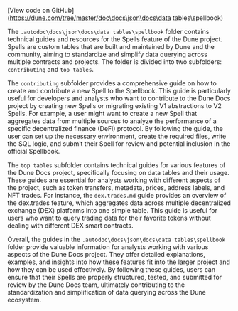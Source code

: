 [View code on GitHub](https://dune.com/tree/master/doc\docs\json\docs\data tables\spellbook)

The `.autodoc\docs\json\docs\data tables\spellbook` folder contains technical guides and resources for the Spells feature of the Dune project. Spells are custom tables that are built and maintained by Dune and the community, aiming to standardize and simplify data querying across multiple contracts and projects. The folder is divided into two subfolders: `contributing` and `top tables`.

The `contributing` subfolder provides a comprehensive guide on how to create and contribute a new Spell to the Spellbook. This guide is particularly useful for developers and analysts who want to contribute to the Dune Docs project by creating new Spells or migrating existing V1 abstractions to V2 Spells. For example, a user might want to create a new Spell that aggregates data from multiple sources to analyze the performance of a specific decentralized finance (DeFi) protocol. By following the guide, the user can set up the necessary environment, create the required files, write the SQL logic, and submit their Spell for review and potential inclusion in the official Spellbook.

The `top tables` subfolder contains technical guides for various features of the Dune Docs project, specifically focusing on data tables and their usage. These guides are essential for analysts working with different aspects of the project, such as token transfers, metadata, prices, address labels, and NFT trades. For instance, the `dex.trades.md` guide provides an overview of the dex.trades feature, which aggregates data across multiple decentralized exchange (DEX) platforms into one simple table. This guide is useful for users who want to query trading data for their favorite tokens without dealing with different DEX smart contracts.

Overall, the guides in the `.autodoc\docs\json\docs\data tables\spellbook` folder provide valuable information for analysts working with various aspects of the Dune Docs project. They offer detailed explanations, examples, and insights into how these features fit into the larger project and how they can be used effectively. By following these guides, users can ensure that their Spells are properly structured, tested, and submitted for review by the Dune Docs team, ultimately contributing to the standardization and simplification of data querying across the Dune ecosystem.
